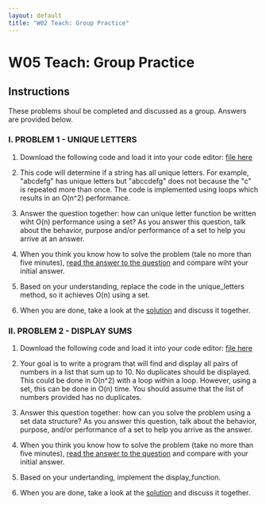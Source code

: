 ```yaml
---
layout: default
title: "W02 Teach: Group Practice"
---
```


# W05 Teach: Group Practice

## Instructions
These problems shoul be completed and discussed as a group. Answers are provided below.

### I. PROBLEM 1 - UNIQUE LETTERS
  1. Download the following code and load it into your code editor: [file here]()
   
  2. This code will determine if a string has all unique letters. For example, "abcdefg" has unique letters but "abccdefg" does not because the "c" is repeated more than once. The code is implemented using loops which results in an O(n^2) performance.
   
  3. Answer the question together: how can unique letter function be written wiht O(n) performance using a set? As you answer this question, talk about the behavior, purpose and/or performance of a set to help you arrive at an answer.
  
  4.  When you think you know how to solve the problem (tale no more than five minutes), [read the answer to the question]() and compare wiht your initial answer.
   
  5. Based on your understanding, replace the code in the unique_letters method, so it achieves O(n) using a set.
   
  6. When you are done, take a look at the [solution]() and discuss it together.

### II. PROBLEM 2 - DISPLAY SUMS
  1. Download the following code and load it into your code editor: [file here]()
   
  2. Your goal is to write a program that will find and display all pairs of numbers in a list that sum up to 10. No duplicates should be displayed. This could be done in O(n^2) with a loop within a loop. However, using a set, this can be done in O(n) time. You should assume that the list of numbers provided has no duplicates.
    
  3. Answer this question together: how can you solve the problem using a set data structure? As you answer this question, talk about the behavior, purpose, and/or performance of a set to help you arrive as the answer.
   
  4. When you think you know how to solve the problem (take no more than five minutes), [read the answer to the question]() and compare with your initial answer.
   
  5. Based on your undertanding, implement the display_function.
   
  6. When you are done, take a look at the [solution]() and discuss it together.  


